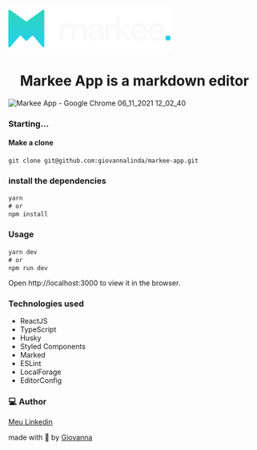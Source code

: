 ![markee](https://raw.githubusercontent.com/joaogabriel-sg/markee-app/91864cffd517c03d511e9fa38224de68d5909ff4/src/resources/assets/logo.svg)
  
<h1 align="center">Markee App is a markdown editor</h1>

![Markee App - Google Chrome 06_11_2021 12_02_40](https://user-images.githubusercontent.com/71105672/140614235-5abae3ae-1763-4c04-a9af-f61bd28d4598.png)


### Starting...
#### Make a clone
```
git clone git@github.com:giovannalinda/markee-app.git
```
### install the dependencies
```
yarn
# or
npm install
```
### Usage
```
yarn dev
# or
npm run dev
```
Open http://localhost:3000 to view it in the browser.

### Technologies used
  * ReactJS
  * TypeScript
  * Husky
  * Styled Components
  * Marked
  * ESLint
  * LocalForage
  * EditorConfig
### 💻 Author
[Meu Linkedin](https://www.linkedin.com/in/giovannalinda)
  
made with :purple_heart: by [Giovanna](https://www.linkedin.com/in/giovannalinda)
